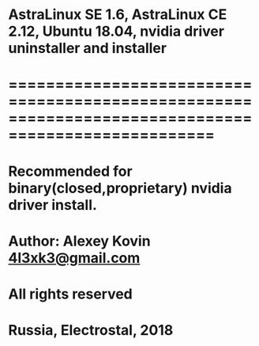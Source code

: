 # AstraLinux SE 1.6, AstraLinux CE 2.12, Ubuntu 18.04, nvidia driver uninstaller and installer
# ====================================================================================================
# Recommended for binary(closed,proprietary) nvidia driver install.
# Author: Alexey Kovin <4l3xk3@gmail.com>
# All rights reserved
# Russia, Electrostal, 2018
